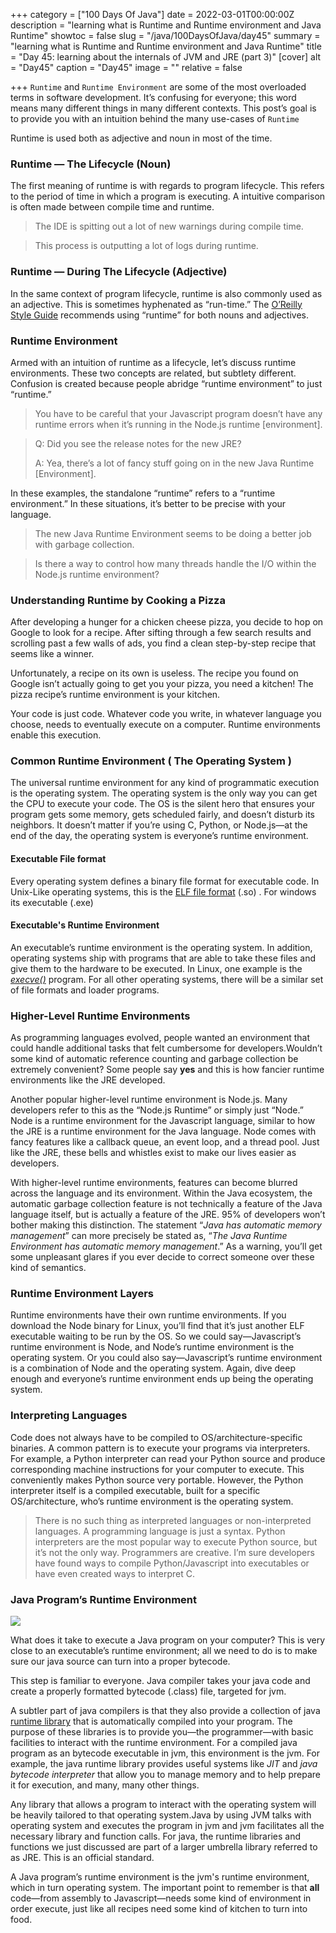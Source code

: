 +++
category = ["100 Days Of Java"]
date = 2022-03-01T00:00:00Z
description = "learning what is Runtime and Runtime environment and Java Runtime"
showtoc = false
slug = "/java/100DaysOfJava/day45"
summary = "learning what is Runtime and Runtime environment and Java Runtime"
title = "Day 45: learning about the internals of JVM and JRE (part 3)"
[cover]
alt = "Day45"
caption = "Day45"
image = ""
relative = false

+++
`Runtime` and `Runtime Environment` are some of the most overloaded terms in software development. It’s confusing for everyone; this word means many different things in many different contexts. This post’s goal is to provide you with an intuition behind the many use-cases of `Runtime`

Runtime is used both as adjective and noun in most of the time.

### **Runtime — The Lifecycle (Noun)**

The first meaning of runtime is with regards to program lifecycle. This refers to the period of time in which a program is executing. A intuitive comparison is often made between compile time and runtime.

> The IDE is spitting out a lot of new warnings during compile time.

> This process is outputting a lot of logs during runtime.

### **Runtime — During The Lifecycle (Adjective)**

In the same context of program lifecycle, runtime is also commonly used as an adjective. This is sometimes hyphenated as “run-time.” The [O’Reilly Style Guide](http://oreillymedia.github.io/production-resources/styleguide/#getting_started) recommends using “runtime” for both nouns and adjectives.

### **Runtime Environment**

Armed with an intuition of runtime as a lifecycle, let’s discuss runtime environments. These two concepts are related, but subtlety different. Confusion is created because people abridge “runtime environment” to just “runtime.”

> You have to be careful that your Javascript program doesn’t have any runtime errors when it’s running in the Node.js runtime \[environment\].

> Q: Did you see the release notes for the new JRE?
>
> A: Yea, there’s a lot of fancy stuff going on in the new Java Runtime \[Environment\].

In these examples, the standalone “runtime” refers to a “runtime environment.” In these situations, it’s better to be precise with your language.

> The new Java Runtime Environment seems to be doing a better job with garbage collection.

> Is there a way to control how many threads handle the I/O within the Node.js runtime environment?

### **Understanding Runtime by Cooking a Pizza**

After developing a hunger  for a chicken cheese pizza, you decide to hop on Google to look for a recipe. After sifting through a few search results and scrolling past a few walls of ads, you find a clean step-by-step recipe that seems like a winner.

Unfortunately, a recipe on its own is useless. The recipe you found on Google isn’t actually going to get you your pizza, you need a kitchen! The pizza recipe’s runtime environment is your kitchen.

Your code is just code. Whatever code you write, in whatever language you choose, needs to eventually execute on a computer. Runtime environments enable this execution.

### Common Runtime Environment ( The Operating System )

The universal runtime environment for any kind of programmatic execution is the operating system. The operating system is the only way you can get the CPU to execute your code. The OS is the silent hero that ensures your program gets some memory, gets scheduled fairly, and doesn’t disturb its neighbors. It doesn’t matter if you’re using C, Python, or Node.js—at the end of the day, the operating system is everyone’s runtime environment.

#### Executable File format

Every operating system defines a binary file format for executable code. In Unix-Like operating systems, this is the [ELF file format](https://en.wikipedia.org/wiki/Executable_and_Linkable_Format) (.so) . For windows its executable (.exe)

#### Executable's Runtime Environment

An executable’s runtime environment is the operating system. In addition, operating systems ship with programs that are able to take these files and give them to the hardware to be executed. In Linux, one example is the [_execve()_](https://man7.org/linux/man-pages/man2/execve.2.html) program. For all other operating systems, there will be a similar set of file formats and loader programs.

### Higher-Level Runtime Environments

As programming languages evolved, people wanted an environment that could handle additional tasks that felt cumbersome for developers.Wouldn’t some kind of automatic reference counting and garbage collection be extremely convenient? Some people say **yes** and this is how fancier runtime environments like the JRE developed.

Another popular higher-level runtime environment is Node.js. Many developers refer to this as the “Node.js Runtime” or simply just “Node.” Node is a runtime environment for the Javascript language, similar to how the JRE is a runtime environment for the Java language. Node comes with fancy features like a callback queue, an event loop, and a thread pool. Just like the JRE, these bells and whistles exist to make our lives easier as developers.

With higher-level runtime environments, features can become blurred across the language and its environment. Within the Java ecosystem, the automatic garbage collection feature is not technically a feature of the Java language itself, but is actually a feature of the JRE. 95% of developers won’t bother making this distinction. The statement “_Java has automatic memory management_” can more precisely be stated as, “_The Java Runtime Environment has automatic memory management_.” As a warning, you’ll get some unpleasant glares if you ever decide to correct someone over these kind of semantics.

### Runtime Environment Layers

Runtime environments have their own runtime environments. If you download the Node binary for Linux, you’ll find that it’s just another ELF executable waiting to be run by the OS. So we could say—Javascript’s runtime environment is Node, and Node’s runtime environment is the operating system. Or you could also say—Javascript’s runtime environment is a combination of Node and the operating system. Again, dive deep enough and everyone’s runtime environment ends up being the operating system.

### Interpreting Languages

Code does not always have to be compiled to OS/architecture-specific binaries. A common pattern is to execute your programs via interpreters. For example, a Python interpreter can read your Python source and produce corresponding machine instructions for your computer to execute. This conveniently makes Python source very portable. However, the Python interpreter itself is a compiled executable, built for a specific OS/architecture, who’s runtime environment is the operating system.

> There is no such thing as interpreted languages or non-interpreted languages. A programming language is just a syntax. Python interpreters are the most popular way to execute Python source, but it’s not the only way. Programmers are creative. I’m sure developers have found ways to compile Python/Javascript into executables or have even created ways to interpret C.

### Java Program’s Runtime Environment

![](https://www.tutorialandexample.com/wp-content/uploads/2019/11/Difference-between-JDK-JRE-JVM.png)

What does it take to execute a Java program on your computer? This is very close to an executable’s runtime environment; all we need to do is to make sure our java  source can turn into a proper bytecode.

This step is familiar to everyone. Java compiler takes your java code and create a properly formatted bytecode (.class) file, targeted for jvm.

A subtler part of java compilers is that they also provide a collection of java [runtime library](https://en.wikipedia.org/wiki/Runtime_library) that is automatically compiled into your program. The purpose of these libraries is to provide you—the programmer—with basic facilities to interact with the runtime environment. For a compiled java program as an bytecode executable in jvm, this environment is the jvm. For example, the java runtime library provides useful systems like _JIT_ and _java bytecode interpreter_ that allow you to manage memory and to help prepare it for execution, and many, many other things.

Any library that allows a program to interact with the operating system will be heavily tailored to that operating system.Java by using JVM talks with operating system and executes the program in jvm and jvm facilitates all the necessary library and function calls. For java, the runtime libraries and functions we just discussed are part of a larger umbrella library referred to as JRE. This is an official standard.

A Java program’s runtime environment is the jvm's runtime environment,  which in turn operating system. The important point to remember is that **all** code—from assembly to Javascript—needs some kind of environment in order execute, just like all recipes need some kind of kitchen to turn into food.
